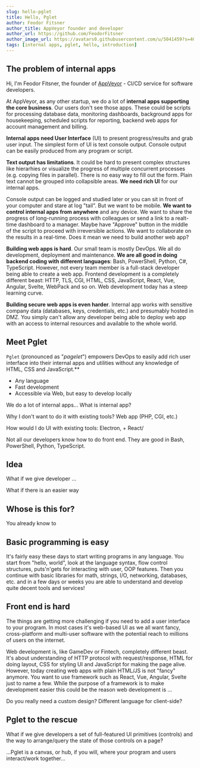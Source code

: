 ```yaml
---
slug: hello-pglet
title: Hello, Pglet
author: Feodor Fitsner
author_title: AppVeyor founder and developer
author_url: https://github.com/FeodorFitsner
author_image_url: https://avatars0.githubusercontent.com/u/5041459?s=400&v=4
tags: [internal apps, pglet, hello, introduction]
---
```


## The problem of internal apps

Hi, I'm Feodor Fitsner, the founder of [AppVeyor](https://www.appveyor.com) - CI/CD service for software developers.

At AppVeyor, as any other startup, we do a lot of **internal apps supporting the core business**. Our users don't see those apps. These could be scripts for processing database data, monitoring dashboards, background apps for housekeeping, scheduled scripts for reporting, backend web apps for account management and billing.

**Internal apps need User Interface** (UI) to present progress/results and grab user input. The simplest form of UI is text console output. Console output can be easily produced from any program or script.

**Text output has limitations**. It could be hard to present complex structures like hierarhies or visualize the progress of multiple concurrent processes (e.g. copying files in parallel). There is no easy way to fill out the form. Plain text cannot be grouped into collapsible areas. **We need rich UI** for our internal apps.

Console output can be logged and studied later or you can sit in front of your computer and stare at log "tail". But we want to be mobile. **We want to control internal apps from anywhere** and any device. We want to share the progress of long-running process with colleagues or send a link to a realt-time dashboard to a manager. Maybe have "Approve" button in the middle of the script to proceed with irreversible actions. We want to collaborate on the results in a real-time. Does it mean we need to build another web app?

**Building web apps is hard**. Our small team is mostly DevOps. We all do development, deployment and maintenance. **We are all good in doing backend coding with different languages**: Bash, PowerShell, Python, C#, TypeScript. However, not every team member is a full-stack developer being able to create a web app. Frontend development is a completely different beast: HTTP, TLS, CGI, HTML, CSS, JavaScript, React, Vue, Angular, Svelte, WebPack and so on. Web development today has a steep learning curve.

**Building secure web apps is even harder**. Internal app works with sensitive company data (databases, keys, credentials, etc.) and presumably hosted in DMZ. You simply can't allow any developer being able to deploy web app with an access to internal resources and available to the whole world.


## Meet Pglet

`Pglet` (pronounced as "*pagelet*") empowers DevOps to easily add rich user interface into their internal apps and utilities without any knowledge of HTML, CSS and JavaScript.**








* Any language
* Fast development
* Accessible via Web, but easy to develop locally



We do a lot of internal apps... What is internal app?

Why I don't want to do it with existing tools? Web app (PHP, CGI, etc.)

How would I do UI with existing tools: Electron, + React/

Not all our developers know how to do front end. They are good in Bash, PowerShell, Python, TypeScript.

## Idea

What if we give developer ...

What if there is an easier way




## Whose is this for?

You already know to 

## Basic programming is easy

It's fairly easy these days to start writing programs in any language. You start from "hello, world", look at the language syntax, flow control structures, puts'n'gets for interacting with user, OOP features. Then you continue with basic libraries for math, strings, I/O, networking, databases, etc. and in a few days or weeks you are able to understand and develop quite decent tools and services!

## Front end is hard

The things are getting more challenging if you need to add a user interface to your program. In most cases it's web-based UI as we all want fancy, cross-platform and multi-user software with the potential reach to millions of users on the internet.

Web development is, like GameDev or Fintech, completely different beast. It's about understanding of HTTP protocol with request/response, HTML for doing layout, CSS for styling UI and JavaScript for making the page alive. However, today creating web apps with plain HTML/JS is not "fancy" anymore. You want to use framework such as React, Vue, Angular, Svelte just to name a few. While the purpose of a framework is to make development easier this could be the reason web development is ...

Do you really need a custom design? Different language for client-side?

## Pglet to the rescue

What if we give developers a set of full-featured UI primitives (controls) and the way to arrange/query the state of those controls on a page?

...Pglet is a canvas, or hub, if you will, where your program and users interact/work together...




